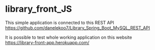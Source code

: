 # library_front_JS

This simple application is connected to this REST API https://github.com/danelekoo7/Library_Spring_Boot_MySQL_REST_API

It is possible to test whole working application on this website https://library-front-app.herokuapp.com/

